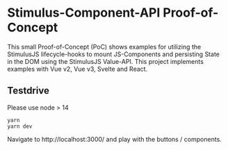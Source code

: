 # Stimulus-Component-API Proof-of-Concept

This small Proof-of-Concept (PoC) shows examples for utilizing the StimulusJS lifecycle-hooks to mount JS-Components and persisting State in the DOM using the StimulusJS Value-API. This project implements examples with Vue v2, Vue v3, Svelte and React.


## Testdrive
Please use node > 14
```
yarn
yarn dev
```

Navigate to http://localhost:3000/ and play with the buttons / components.